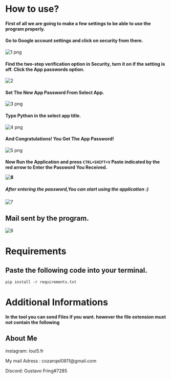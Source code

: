 # How to use?
<h4>First of all we are going to make a few settings to be able to use the program properly.</h4>

<h4>Go to Google account settings and click on security from there.</h4>

![1 png](https://user-images.githubusercontent.com/114229172/194555224-98af1e8f-6b7a-44ad-a123-e9ba02073857.png)

<h4>Find the two-step verification option in Security, turn it on if the setting is off. Click the App passwords option.</h4>

![2](https://user-images.githubusercontent.com/114229172/194555250-7255f655-481b-48a0-8275-4bb5f3b1aa96.png)

<h4>Set The New App Password From Select App.</h4>

![3 png](https://user-images.githubusercontent.com/114229172/194555270-a5145d1c-c37d-49fd-8a6b-af94488ddabc.png)

<h4>Type Python in the select app title.</h4>

![4 png](https://user-images.githubusercontent.com/114229172/194555290-9d5f77c1-b94c-4ae3-8304-7d1cd65097ff.png)

<h4>And Congratulations! You Get The App Password!</h4>

![5 png](https://user-images.githubusercontent.com/114229172/194555298-ec962f19-67a0-41d9-b6f2-4f14bbb871f5.png)


<h4>Now Run the Application and press <code>CTRL+SHIFT+V</code> Paste indicated by the red arrow to Enter the Password You Received.

  
![8](https://user-images.githubusercontent.com/114229172/194564665-f1b684b3-6a6f-4c2b-a260-09337fd8438c.png)

  <h5>After entering the password,You can start using the application :)</h5>

![7](https://user-images.githubusercontent.com/114229172/194557343-cc732fc3-819d-41d6-98f6-676f7def693a.png)
 
  <h2>Mail sent by the program.</h2>

![6](https://user-images.githubusercontent.com/114229172/194557339-53a4b2fc-ddb9-49b5-ad20-ef19f5d7f5c6.png)


# Requirements
  <h2>Paste the following code into your terminal.</h2>
  
  <code>pip install -r requirements.txt</code>

# Additional Informations
  <h4>In the tool you can send Files if you want. however the file extension must not contain the following</h4>
 
## About Me
  <p>instagram: loui5.fr</p>
  
  <p>My mail Adress : cozanqel0811@gmail.com</p>
  
  <p>Discord: Gustavo Fring#7285</p>
  
